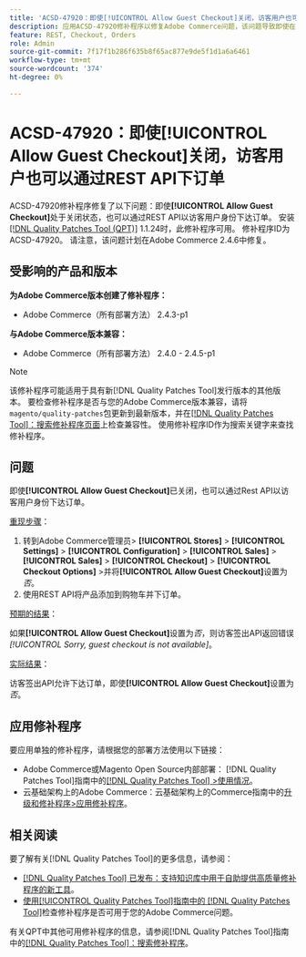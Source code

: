 ```yaml
---
title: 'ACSD-47920：即使[!UICONTROL Allow Guest Checkout]关闭，访客用户也可以通过REST API下达订单'
description: 应用ACSD-47920修补程序以修复Adobe Commerce问题，该问题导致即使在[!UICONTROL Allow Guest Checkout]关闭的情况下，也可以通过REST API作为访客用户下达订单。
feature: REST, Checkout, Orders
role: Admin
source-git-commit: 7f17f1b286f635b8f65ac877e9de5f1d1a6a6461
workflow-type: tm+mt
source-wordcount: '374'
ht-degree: 0%

---
```


# ACSD-47920：即使&#x200B;**[!UICONTROL Allow Guest Checkout]**&#x200B;关闭，访客用户也可以通过REST API下订单

ACSD-47920修补程序修复了以下问题：即使&#x200B;**[!UICONTROL Allow Guest Checkout]**&#x200B;处于关闭状态，也可以通过REST API以访客用户身份下达订单。 安装[[!DNL Quality Patches Tool (QPT)]](https://experienceleague.adobe.com/en/docs/commerce-knowledge-base/kb/announcements/commerce-announcements/magento-quality-patches-released-new-tool-to-self-serve-quality-patches) 1.1.24时，此修补程序可用。 修补程序ID为ACSD-47920。 请注意，该问题计划在Adobe Commerce 2.4.6中修复。

## 受影响的产品和版本

**为Adobe Commerce版本创建了修补程序：**

* Adobe Commerce（所有部署方法） 2.4.3-p1

**与Adobe Commerce版本兼容：**

* Adobe Commerce（所有部署方法） 2.4.0 - 2.4.5-p1

>[!NOTE]
>
>该修补程序可能适用于具有新[!DNL Quality Patches Tool]发行版本的其他版本。 要检查修补程序是否与您的Adobe Commerce版本兼容，请将`magento/quality-patches`包更新到最新版本，并在[[!DNL Quality Patches Tool]：搜索修补程序页面](https://experienceleague.adobe.com/tools/commerce-quality-patches/index.html)上检查兼容性。 使用修补程序ID作为搜索关键字来查找修补程序。

## 问题

即使&#x200B;**[!UICONTROL Allow Guest Checkout]**&#x200B;已关闭，也可以通过Rest API以访客用户身份下达订单。

<u>重现步骤</u>：

1. 转到Adobe Commerce管理员> **[!UICONTROL Stores]** > **[!UICONTROL Settings]** > **[!UICONTROL Configuration]** > **[!UICONTROL Sales]** > **[!UICONTROL Sales]** > **[!UICONTROL Checkout]** > **[!UICONTROL Checkout Options]** >并将&#x200B;**[!UICONTROL Allow Guest Checkout]**&#x200B;设置为&#x200B;_否_。
1. 使用REST API将产品添加到购物车并下订单。

<u>预期的结果</u>：

如果&#x200B;**[!UICONTROL Allow Guest Checkout]**&#x200B;设置为&#x200B;_否_，则访客签出API返回错误&#x200B;*[!UICONTROL Sorry, guest checkout is not available]*。

<u>实际结果</u>：

访客签出API允许下达订单，即使&#x200B;**[!UICONTROL Allow Guest Checkout]**&#x200B;设置为&#x200B;_否_。

## 应用修补程序

要应用单独的修补程序，请根据您的部署方法使用以下链接：

* Adobe Commerce或Magento Open Source内部部署： [!DNL Quality Patches Tool]指南中的[[!DNL Quality Patches Tool] >使用情况](https://experienceleague.adobe.com/docs/commerce-operations/tools/quality-patches-tool/usage.html)。
* 云基础架构上的Adobe Commerce：云基础架构上的Commerce指南中的[升级和修补程序>应用修补程序](https://experienceleague.adobe.com/docs/commerce-cloud-service/user-guide/develop/upgrade/apply-patches.html)。

## 相关阅读

要了解有关[!DNL Quality Patches Tool]的更多信息，请参阅：

* [[!DNL Quality Patches Tool] 已发布：支持知识库中用于自助提供高质量修补程序的新工具](https://experienceleague.adobe.com/en/docs/commerce-knowledge-base/kb/announcements/commerce-announcements/magento-quality-patches-released-new-tool-to-self-serve-quality-patches)。
* [使用[!UICONTROL Quality Patches Tool]指南中的 [!DNL Quality Patches Tool]](/help/tools/quality-patches-tool/patches-available-in-qpt/check-patch-for-magento-issue-with-magento-quality-patches.md)检查修补程序是否可用于您的Adobe Commerce问题。


有关QPT中其他可用修补程序的信息，请参阅[!DNL Quality Patches Tool]指南中的[[!DNL Quality Patches Tool]：搜索修补程序](https://experienceleague.adobe.com/tools/commerce-quality-patches/index.html)。
